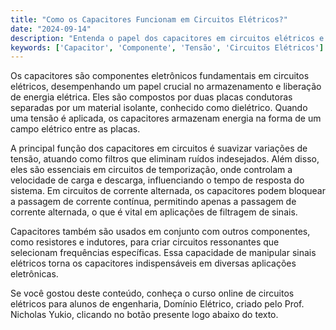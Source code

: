 ```yaml
---
title: "Como os Capacitores Funcionam em Circuitos Elétricos?"
date: "2024-09-14"
description: "Entenda o papel dos capacitores em circuitos elétricos e como eles influenciam o comportamento dos sistemas eletrônicos."
keywords: ['Capacitor', 'Componente', 'Tensão', 'Circuitos Elétricos']
---
```


Os capacitores são componentes eletrônicos fundamentais em circuitos elétricos, desempenhando um papel crucial no armazenamento e liberação de energia elétrica. Eles são compostos por duas placas condutoras separadas por um material isolante, conhecido como dielétrico. Quando uma tensão é aplicada, os capacitores armazenam energia na forma de um campo elétrico entre as placas.

A principal função dos capacitores em circuitos é suavizar variações de tensão, atuando como filtros que eliminam ruídos indesejados. Além disso, eles são essenciais em circuitos de temporização, onde controlam a velocidade de carga e descarga, influenciando o tempo de resposta do sistema. Em circuitos de corrente alternada, os capacitores podem bloquear a passagem de corrente contínua, permitindo apenas a passagem de corrente alternada, o que é vital em aplicações de filtragem de sinais.

Capacitores também são usados em conjunto com outros componentes, como resistores e indutores, para criar circuitos ressonantes que selecionam frequências específicas. Essa capacidade de manipular sinais elétricos torna os capacitores indispensáveis em diversas aplicações eletrônicas.

Se você gostou deste conteúdo, conheça o curso online de circuitos elétricos para alunos de engenharia, Domínio Elétrico, criado pelo Prof. Nicholas Yukio, clicando no botão presente logo abaixo do texto.